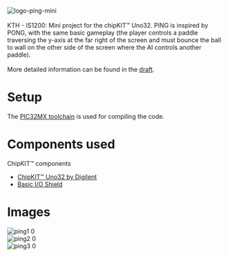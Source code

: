 ![logo-ping-mini](https://user-images.githubusercontent.com/62188976/77233554-8d72a500-6ba8-11ea-8a8c-2af2350600d5.png)
<br><br>
KTH - IS1200: Mini project for the chipKIT™ Uno32. PING is inspired by PONG, with the same basic gameplay (the player controls a paddle traversing the y-axis at the far right of the screen and must bounce the ball to wall on the other side of the screen where the AI controls another paddle).
<br><br>
More detailed information can be found in the [draft](https://github.com/BDidace/PING/blob/master/DraftPONG.pdf).

# Setup
The [PIC32MX toolchain](https://github.com/is1200-example-projects/mcb32tools) is used for compiling the code.

# Components used
ChipKIT™ components
<br>
- [ChipKIT™ Uno32 by Digilent](http://chipkit.net/wpcproduct/chipkit-uno32/)
- [Basic I/O Shield](http://chipkit.net/wpcproduct/chipkit-basic-io-shield/)

# Images
![ping1 0](https://user-images.githubusercontent.com/62188976/77233375-58b21e00-6ba7-11ea-8100-38931489b0ba.jpg)
<br>
![ping2 0](https://user-images.githubusercontent.com/62188976/77233201-4388bf80-6ba6-11ea-8aea-38a4c2b3c742.jpg)
<br> 
![ping3 0](https://user-images.githubusercontent.com/62188976/77233210-5d2a0700-6ba6-11ea-8c16-bf9e4eeb165e.jpg)
    
    

